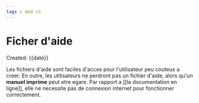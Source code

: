 ```yaml
---
tags : mod cs
---
```

# Ficher d'aide
Created: {{date}}

Les fichiers d'aide sont faciles d'acces pour l'utilisateur peu couteux a creer. 
En outre, les utilisateurs ne perdront pas un fichier d'aide, alors qu'un **manuel 
imprime** peut etre egare. Par rapport a [[la documentation en ligne]], elle ne necessite pas de connexion internet pour fonctionner correctement.
